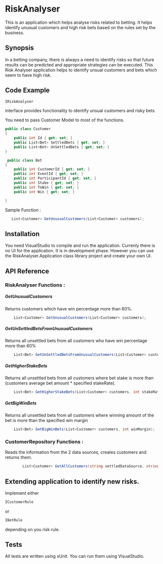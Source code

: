 # RiskAnalyser
This is an application which helps analyse risks related to betting. It helps identify unusual customers and high risk bets based on the rules set by the business.

## Synopsis

In a betting company, there is always a need to identify risks so that future results can be predicted and appropriate strategies can be executed. This Risk Analyser application helps to identify unsual customers and bets which seem to have high risk.

## Code Example

```c# 
IRiskAnalyser 
```
interface provides functionality to identify unsual customers and risky bets

You need to pass Customer Model to most of the functions.

```c# 
public class Customer
{
	public int Id { get; set; }
	public List<Bet> SettledBets { get; set; }
	public List<Bet> UnSettledBets { get; set; }
}

 public class Bet
{
	public int CustomerId { get; set; }
	public int EventId { get; set; }
	public int ParticipantId { get; set; }
	public int Stake { get; set; }
	public int ToWin { get; set; }
	public int Win { get; set; }

}	
```

Sample Function : 
```c#
   List<Customer> GetUnusualCustomers(List<Customer> customers);
```

## Installation

You need VisualStudio to compile and run the application. Currenly there is no UI for the application. It is in development phase. However you can use the RiskAnalyser.Application class library project and create your own UI.

## API Reference

### RiskAnalyser Functions :
##### GetUnusualCustomers
Returns customers which have win percentage more than 60%.
``` c#
    List<Customer> GetUnusualCustomers(List<Customer> customers);
```

##### GetUnSettledBetsFromUnusualCustomers
Returns all unsettled bets from all customers who have win percentage more than 60%
``` c#
    List<Bet> GetUnSettledBetsFromUnusualCustomers(List<Customer> customers);
```

##### GetHigherStakeBets
Returns all unsettled bets from all customers where bet stake is more than (customers average bet amount * specified stakeRate).
``` c#
    List<Bet> GetHigherStakeBets(List<Customer> customers, int stakeRate);
```

##### GetBigWinBets
Returns all unsettled bets from all customers where winning amount of the bet is more than the specified win margin
``` c#
    List<Bet> GetBigWinBets(List<Customer> customers, int winMargin);
```


### CustomerRepository Functions :
Reads the information from the 2 data sources, creates customers and returns them.
```c#
        List<Customer> GetAllCustomers(string settledDataSource, string unSettledDataSource);
```

## Extending application to identify new risks.
Implement either 
```c#
ICustomerRule
```
or
```c#
IBetRule
```
depending on you risk rule.

## Tests

All tests are written using xUnit. You can run them using VisualStudio. 


